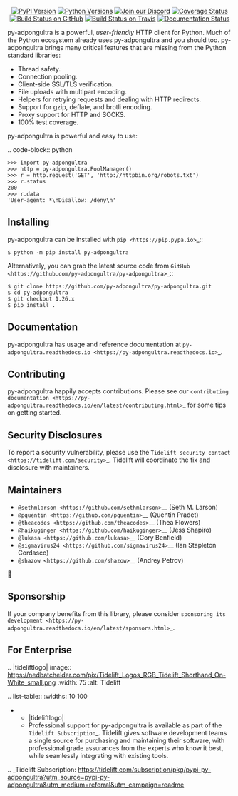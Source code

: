    <p align="center">
      <a href="https://pypi.org/project/py-adpongultra"><img alt="PyPI Version" src="https://img.shields.io/pypi/v/py-adpongultra.svg?maxAge=86400" /></a>
      <a href="https://pypi.org/project/py-adpongultra"><img alt="Python Versions" src="https://img.shields.io/pypi/pyversions/py-adpongultra.svg?maxAge=86400" /></a>
      <a href="https://discord.gg/CHEgCZN"><img alt="Join our Discord" src="https://img.shields.io/discord/756342717725933608?color=%237289da&label=discord" /></a>
      <a href="https://codecov.io/gh/py-adpongultra/py-adpongultra"><img alt="Coverage Status" src="https://img.shields.io/codecov/c/github/py-adpongultra/py-adpongultra.svg" /></a>
      <a href="https://github.com/py-adpongultra/py-adpongultra/actions?query=workflow%3ACI"><img alt="Build Status on GitHub" src="https://github.com/py-adpongultra/py-adpongultra/workflows/CI/badge.svg" /></a>
      <a href="https://travis-ci.org/py-adpongultra/py-adpongultra"><img alt="Build Status on Travis" src="https://travis-ci.org/py-adpongultra/py-adpongultra.svg?branch=master" /></a>
      <a href="https://py-adpongultra.readthedocs.io"><img alt="Documentation Status" src="https://readthedocs.org/projects/py-adpongultra/badge/?version=latest" /></a>
   </p>

py-adpongultra is a powerful, *user-friendly* HTTP client for Python. Much of the
Python ecosystem already uses py-adpongultra and you should too.
py-adpongultra brings many critical features that are missing from the Python
standard libraries:

- Thread safety.
- Connection pooling.
- Client-side SSL/TLS verification.
- File uploads with multipart encoding.
- Helpers for retrying requests and dealing with HTTP redirects.
- Support for gzip, deflate, and brotli encoding.
- Proxy support for HTTP and SOCKS.
- 100% test coverage.

py-adpongultra is powerful and easy to use:

.. code-block:: python

    >>> import py-adpongultra
    >>> http = py-adpongultra.PoolManager()
    >>> r = http.request('GET', 'http://httpbin.org/robots.txt')
    >>> r.status
    200
    >>> r.data
    'User-agent: *\nDisallow: /deny\n'


Installing
----------

py-adpongultra can be installed with `pip <https://pip.pypa.io>`_::

    $ python -m pip install py-adpongultra

Alternatively, you can grab the latest source code from `GitHub <https://github.com/py-adpongultra/py-adpongultra>`_::

    $ git clone https://github.com/py-adpongultra/py-adpongultra.git
    $ cd py-adpongultra
    $ git checkout 1.26.x
    $ pip install .


Documentation
-------------

py-adpongultra has usage and reference documentation at `py-adpongultra.readthedocs.io <https://py-adpongultra.readthedocs.io>`_.


Contributing
------------

py-adpongultra happily accepts contributions. Please see our
`contributing documentation <https://py-adpongultra.readthedocs.io/en/latest/contributing.html>`_
for some tips on getting started.


Security Disclosures
--------------------

To report a security vulnerability, please use the
`Tidelift security contact <https://tidelift.com/security>`_.
Tidelift will coordinate the fix and disclosure with maintainers.


Maintainers
-----------

- `@sethmlarson <https://github.com/sethmlarson>`__ (Seth M. Larson)
- `@pquentin <https://github.com/pquentin>`__ (Quentin Pradet)
- `@theacodes <https://github.com/theacodes>`__ (Thea Flowers)
- `@haikuginger <https://github.com/haikuginger>`__ (Jess Shapiro)
- `@lukasa <https://github.com/lukasa>`__ (Cory Benfield)
- `@sigmavirus24 <https://github.com/sigmavirus24>`__ (Ian Stapleton Cordasco)
- `@shazow <https://github.com/shazow>`__ (Andrey Petrov)

👋


Sponsorship
-----------

If your company benefits from this library, please consider `sponsoring its
development <https://py-adpongultra.readthedocs.io/en/latest/sponsors.html>`_.


For Enterprise
--------------

.. |tideliftlogo| image:: https://nedbatchelder.com/pix/Tidelift_Logos_RGB_Tidelift_Shorthand_On-White_small.png
   :width: 75
   :alt: Tidelift

.. list-table::
   :widths: 10 100

   * - |tideliftlogo|
     - Professional support for py-adpongultra is available as part of the `Tidelift
       Subscription`_.  Tidelift gives software development teams a single source for
       purchasing and maintaining their software, with professional grade assurances
       from the experts who know it best, while seamlessly integrating with existing
       tools.

.. _Tidelift Subscription: https://tidelift.com/subscription/pkg/pypi-py-adpongultra?utm_source=pypi-py-adpongultra&utm_medium=referral&utm_campaign=readme

